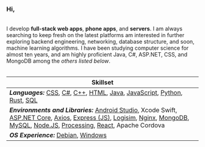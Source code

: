 ### Hi,
<br>
I develop <b>full-stack web apps</b>, <b>phone apps</b>, and <b>servers</b>. I am always searching to keep fresh on the latest platforms am interested in further exploring backend engineering, 
networking, database structure, and soon, machine learning algorithms. I have been studying computer science for almost ten years, and am highly proficient Java, C#, ASP.NET, CSS, and MongoDB among the <i>others listed below</i>.
<br><br>

<table> 
   <thead> 
      <tr> <th>Skillset</th> </tr> 
   </thead> 
   <tbody> 
      <tr> <td>
         <b><i>Languages:</i></b> <a href=“https://developer.mozilla.org/en-US/docs/Web/CSS”>CSS</a>, <a href=“https://docs.microsoft.com/en-us/dotnet/csharp/”>C#</a>, <a href=“https://www.cplusplus.com/doc/tutorial/”>C++</a>, <a href=“https://developer.mozilla.org/en-US/docs/Web/HTML”>HTML</a>, <a href=“https://docs.oracle.com/en/java/”>Java</a>, <a href=“https://developer.mozilla.org/en-US/docs/Web/JavaScript”>JavaScript</a>, <a href=“https://www.python.org/”>Python</a>, <a href=“https://www.rust-lang.org/”>Rust</a>, <a href=“https://www.w3schools.com/sql/”>SQL</a>
      </td> </tr> 
      <tr> <td>
         <b><i>Environments and Libraries:</i></b> <a href=“https://developer.android.com/studio”>Android Studio</a>, Xcode Swift, <a href=“https://dotnet.microsoft.com/apps/aspnet”>ASP.NET Core</a>, <a href=“https://github.com/axios/axios”>Axios</a>, <a href=“https://expressjs.com/”>Express (JS)</a>, <a href=“https://www.cburch.com/logisim/”>Logisim</a>, <a href=“https://www.nginx.com/”>Nginx</a>, <a href=“https://www.mongodb.com/”>MongoDB</a>, <a href=“https://www.mysql.com/”>MySQL</a>, <a href=“https://nodejs.org/”>Node.JS</a>, <a href=“https://processing.org/”>Processing</a>, <a href=“https://reactjs.org/”>React</a>, Apache Cordova
      </td> </tr> 
      <tr> <td>
         <b><i>OS Experience:</i></b> <a href=“https://www.debian.org/”>Debian</a>, <a href=“https://www.microsoft.com/en-us/windows”>Windows</a>
      </td> </tr> 
   </tbody> 
</table>

<!--table>
   <thead>
      <tr>
         <th>Skillset</th>
      </tr>
   </thead>
   <tbody>
      <tr>
         <td><b><i>Languages:</i></b> CSS, C#, C++, HTML, Java, JavaScript, Python, Rust, SQL</td>
      </tr>
      <tr>
         <td><b><i>Environments and Libraries:</i></b> Android Studio, ASP.NET Core, Axios, Express (JS), Logisim, <br>Nginx, MongoDB, MySQL, Node.JS, Processing, React</td>
      </tr>
     <tr>
         <td><b><i>OS Experience:</i></b> Debian, Windows, MacOS</td>
      </tr>
   </tbody>
</table-->
